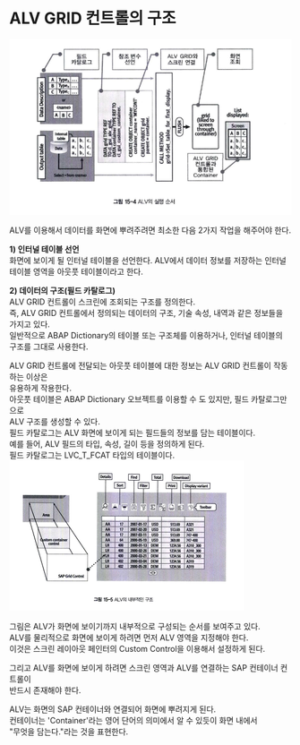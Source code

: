 # ALV GRID 컨트롤의 구조
![](https://raw.githubusercontent.com/hansung0904/ABAP-Study/main/EasyABAPCapture/ALV%EC%9D%98%EC%8B%A4%ED%96%89%EC%88%9C%EC%84%9C.png)

ALV를 이용해서 데이터를 화면에 뿌려주려면 최소한 다음 2가지 작업을 해주어야 한다.

**1) 인터널 테이블 선언** <br>
화면에 보이게 될 인터널 테이블을 선언한다. ALV에서 데이터 정보를 저장하는 인터널 테이블 영역을 아웃풋 테이블이라고 한다. 

**2) 데이터의 구조(필드 카탈로그)** <br>
ALV GRID 컨트롤이 스크린에 조회되는 구조를 정의한다. <br>
즉, ALV GRID 컨트롤에서 정의되는 데이터의 구조, 기술 속성, 내역과 같은 정보들을 가지고 있다.<br>
일반적으로 ABAP Dictionary의 테이블 또는 구조체를 이용하거나, 인터널 테이블의 구조를 그대로 사용한다.<br>

ALV GRID 컨트롤에 전달되는 아웃풋 테이블에 대한 정보는 ALV GRID 컨트롤이 작동하는 이상은 <br>
유용하게 작용한다.<br>
아웃풋 테이블은 ABAP Dictionary 오브젝트를 이용할 수 도 있지만, 필드 카탈로그만으로<br>
ALV 구조를 생성할 수 있다.<br>
필드 카탈로그는 ALV 화면에 보이게 되는 필드들의 정보를 담는 테이블이다.<br>
예를 들어, ALV 필드의 타입, 속성, 길이 등을 정의하게 된다.<br>
필드 카탈로그는 LVC_T_FCAT 타입의 테이블이다.<br>
![](https://raw.githubusercontent.com/hansung0904/ABAP-Study/main/EasyABAPCapture/ALV%EC%9D%98%20%EB%82%B4%EB%B6%80%EC%A0%81%EC%9D%B8%EA%B5%AC%EC%A1%B0.png)

그림은 ALV가 화면에 보이기까지 내부적으로 구성되는 순서를 보여주고 있다.<br>
ALV를 물리적으로 화면에 보이게 하려면 먼저 ALV 영역을 지정해야 한다.<br>
이것은 스크린 레이아웃 페인터의 Custom Control을 이용해서 설정하게 된다.<br>

그리고 ALV를 화면에 보이게 하려면 스크린 영역과 ALV를 연결하는 SAP 컨테이너 컨트롤이<br>
반드시 존재해야 한다.

ALV는 화면의 SAP 컨테이너와 연결되어 화면에 뿌려지게 된다.<br>
컨테이너는 'Container'라는 영어 단어의 의미에서 알 수 있듯이 화면 내에서<br>
"무엇을 담는다."라는 것을 표현한다.
